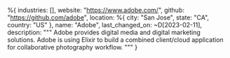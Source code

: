 %{
  industries: [],
  website: "https://www.adobe.com/",
  github: "https://github.com/adobe",
  location: %{
    city: "San Jose",
    state: "CA",
    country: "US"
  },
  name: "Adobe",
  last_changed_on: ~D[2023-02-11],
  description: """
  Adobe provides digital media and digital marketing solutions. Adobe is using Elixir to build a combined client/cloud application for collaborative photography workflow.
  """
}
